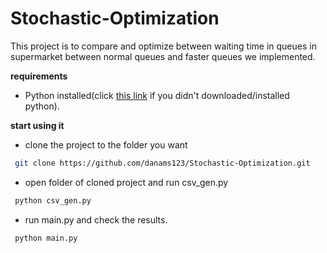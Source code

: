 # Stochastic-Optimization
This project is to compare and optimize between waiting time in queues in supermarket between normal queues and faster queues we implemented.

**requirements**
- Python installed(click [this link](https://www.python.org/downloads/) if you didn't downloaded/installed python).

**start using it** 

 - clone the project to the folder you want
 ```bash
  git clone https://github.com/danams123/Stochastic-Optimization.git
```
 - open folder of cloned project and run csv_gen.py
 ```bash
  python csv_gen.py 
``` 
- run main.py and check the results.
 ```bash
  python main.py 
``` 
